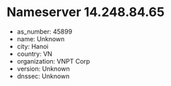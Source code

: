 # Nameserver 14.248.84.65

* as_number: 45899
* name: Unknown
* city: Hanoi
* country: VN
* organization: VNPT Corp
* version: Unknown
* dnssec: Unknown

